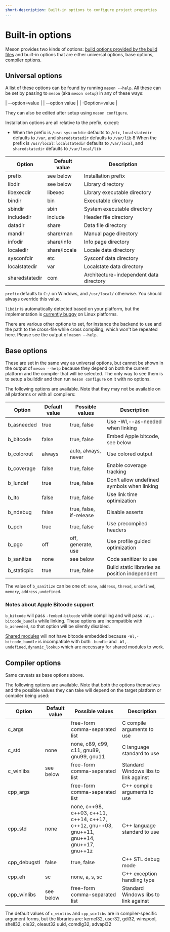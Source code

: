 ```yaml
---
short-description: Built-in options to configure project properties
...
```


# Built-in options

Meson provides two kinds of options: [build options provided by the
build files](Build-options.md) and built-in options that are either
universal options, base options, compiler options.

## Universal options

A list of these options can be found by running `meson --help`. All
these can be set by passing to `meson` (aka `meson setup`) in any of
these ways:

| --option=value |
| --option value |
| -Doption=value |

They can also be edited after setup using `meson configure`.

Installation options are all relative to the prefix, except:

* When the prefix is `/usr`: `sysconfdir` defaults to `/etc`, `localstatedir` defaults to `/var`, and `sharedstatedir` defaults to `/var/lib`
8 When the prefix is `/usr/local`: `localstatedir` defaults to `/var/local`, and `sharedstatedir` defaults to `/var/local/lib`

| Option         | Default value | Description
| ------         | ------------- | -----------
| prefix         | see below     | Installation prefix
| libdir         | see below     | Library directory
| libexecdir     | libexec       | Library executable directory
| bindir         | bin           | Executable directory
| sbindir        | sbin          | System executable directory
| includedir     | include       | Header file directory
| datadir        | share         | Data file directory
| mandir         | share/man     | Manual page directory
| infodir        | share/info    | Info page directory
| localedir      | share/locale  | Locale data directory
| sysconfdir     | etc           | Sysconf data directory
| localstatedir  | var           | Localstate data directory
| sharedstatedir | com           | Architecture-independent data directory

`prefix` defaults to `C:/` on Windows, and `/usr/local/` otherwise. You should always
override this value.

`libdir` is automatically detected based on your platform, but the
implementation is [currently buggy](https://github.com/mesonbuild/meson/issues/2038)
on Linux platforms.

There are various other options to set, for instance the backend to use and
the path to the cross-file while cross compiling, which won't be repeated here.
Please see the output of `meson --help`.

## Base options

These are set in the same way as universal options, but cannot be shown in the
output of `meson --help` because they depend on both the current platform and
the compiler that will be selected. The only way to see them is to setup
a builddir and then run `meson configure` on it with no options.

The following options are available. Note that they may not be available on all
platforms or with all compilers:

| Option      | Default value | Possible values         | Description
| ----------- | ------------- | ---------------         | -----------
| b_asneeded  | true          | true, false             | Use -Wl,--as-needed when linking
| b_bitcode   | false         | true, false             | Embed Apple bitcode, see below
| b_colorout  | always        | auto, always, never     | Use colored output
| b_coverage  | false         | true, false             | Enable coverage tracking
| b_lundef    | true          | true, false             | Don't allow undefined symbols when linking
| b_lto       | false         | true, false             | Use link time optimization
| b_ndebug    | false         | true, false, if-release | Disable asserts
| b_pch       | true          | true, false             | Use precompiled headers
| b_pgo       | off           | off, generate, use      | Use profile guided optimization
| b_sanitize  | none          | see below               | Code sanitizer to use
| b_staticpic | true          | true, false             | Build static libraries as position independent

The value of `b_sanitize` can be one of: `none`, `address`, `thread`,
`undefined`, `memory`, `address,undefined`.

### Notes about Apple Bitcode support

`b_bitcode` will pass `-fembed-bitcode` while compiling and will pass
`-Wl,-bitcode_bundle` while linking. These options are incompatible with
`b_asneeded`, so that option will be silently disabled.

[Shared modules](#Reference-manual.md#shared_module) will not have bitcode
embedded because `-Wl,-bitcode_bundle` is incompatible with both `-bundle` and
`-Wl,-undefined,dynamic_lookup` which are necessary for shared modules to work.

## Compiler options

Same caveats as base options above.

The following options are available. Note that both the options themselves and
the possible values they can take will depend on the target platform or
compiler being used:

| Option       | Default value | Possible values                          | Description
| ------       | ------------- | ---------------                          | -----------
| c_args       |               | free-form comma-separated list           | C compile arguments to use
| c_std        | none          | none, c89, c99, c11, gnu89, gnu99, gnu11 | C language standard to use
| c_winlibs    | see below     | free-form comma-separated list           | Standard Windows libs to link against
| cpp_args     |               | free-form comma-separated list           | C++ compile arguments to use
| cpp_std      | none          | none, c++98, c++03, c++11, c++14, c++17, <br/>c++1z, gnu++03, gnu++11, gnu++14, gnu++17, gnu++1z | C++ language standard to use
| cpp_debugstl | false         | true, false                              | C++ STL debug mode
| cpp_eh       | sc            | none, a, s, sc                           | C++ exception handling type
| cpp_winlibs  | see below     | free-form comma-separated list           | Standard Windows libs to link against

The default values of `c_winlibs` and `cpp_winlibs` are in compiler-specific
argument forms, but the libraries are: kernel32, user32, gdi32, winspool,
shell32, ole32, oleaut32 uuid, comdlg32, advapi32
